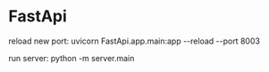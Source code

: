 # FastApi
reload new port: 
uvicorn FastApi.app.main:app --reload --port 8003

run server:
python -m server.main